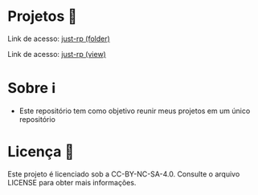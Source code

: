 # Projetos 📖

Link de acesso: [just-rp (folder)](https://github.com/heldernf/projects/tree/main/just-rp)

Link de acesso: [just-rp (view)](https://heldernf.github.io/projects/just-rp)

# Sobre ℹ️
- Este repositório tem como objetivo reunir meus projetos em um único repositório

# Licença 📜
Este projeto é licenciado sob a CC-BY-NC-SA-4.0. Consulte o arquivo LICENSE para obter mais informações.
